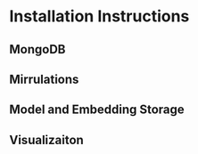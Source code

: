 # Installation Instructions

## MongoDB

## Mirrulations

## Model and Embedding Storage

## Visualizaiton

